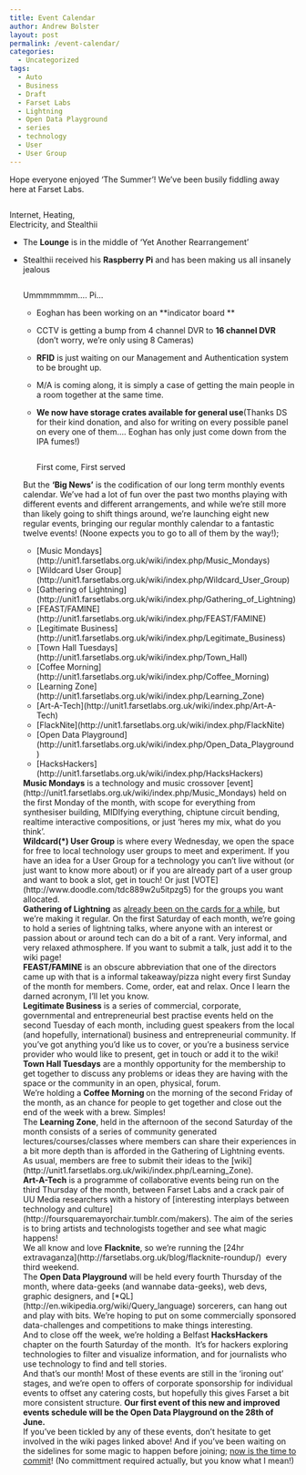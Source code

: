 ```yaml
---
title: Event Calendar
author: Andrew Bolster
layout: post
permalink: /event-calendar/
categories:
  - Uncategorized
tags:
  - Auto
  - Business
  - Draft
  - Farset Labs
  - Lightning
  - Open Data Playground
  - series
  - technology
  - User
  - User Group
---
```

Hope everyone enjoyed &#8216;The Summer&#8217;! We&#8217;ve been busily fiddling away here at Farset Labs.

<div id="attachment_518" style="width: 160px" class="wp-caption alignleft">
  <a href="http://i0.wp.com/farsetlabs.org.uk/blog/wp-content/uploads/2012/06/2012-06-09-17.38.07.jpg"><img class="size-thumbnail wp-image-518" title="2012-06-09 17.38.07" src="http://i0.wp.com/farsetlabs.org.uk/blog/wp-content/uploads/2012/06/2012-06-09-17.38.07-150x150.jpg?resize=150%2C150" alt="" data-recalc-dims="1" /></a><p class="wp-caption-text">
    Internet, Heating, Electricity, and Stealthii
  </p>
</div>

*   The **Lounge** is in the middle of &#8216;Yet Another Rearrangement&#8217;
*   Stealthii received his **Raspberry Pi** and has been making us all insanely jealous 
    <div id="attachment_520" style="width: 160px" class="wp-caption alignright">
      <a href="http://i1.wp.com/farsetlabs.org.uk/blog/wp-content/uploads/2012/06/2012-06-09-20.46.39.jpg"><img class="size-thumbnail wp-image-520" title="2012-06-09 20.46.39" src="http://i1.wp.com/farsetlabs.org.uk/blog/wp-content/uploads/2012/06/2012-06-09-20.46.39-150x150.jpg?resize=150%2C150" alt="" data-recalc-dims="1" /></a><p class="wp-caption-text">
        Ummmmmmm&#8230;. Pi&#8230;
      </p>
    </div></li> 
    
    *   Eoghan has been working on an **indicator board **
    *   CCTV is getting a bump from 4 channel DVR to **16 channel DVR** (don&#8217;t worry, we&#8217;re only using 8 Cameras)
    *   **RFID** is just waiting on our Management and Authentication system to be brought up.
    *   M/A is coming along, it is simply a case of getting the main people in a room together at the same time.
    *   **We now have storage crates available for general use**(Thanks DS for their kind donation, and also for writing on every possible panel on every one of them&#8230;. Eoghan has only just come down from the IPA fumes!) 
        <div id="attachment_516" style="width: 160px" class="wp-caption alignright">
          <a href="http://i2.wp.com/farsetlabs.org.uk/blog/wp-content/uploads/2012/06/2012-06-09-17.36.49.jpg"><img class="size-thumbnail wp-image-516" title="2012-06-09 17.36.49" src="http://i0.wp.com/farsetlabs.org.uk/blog/wp-content/uploads/2012/06/2012-06-09-17.36.49-150x150.jpg?resize=150%2C150" alt="" data-recalc-dims="1" /></a><p class="wp-caption-text">
            First come, First served
          </p>
        </div></li> </ul> 
        
        <div>
          But the <strong>&#8216;Big News&#8217;</strong> is the codification of our long term monthly events calendar. We&#8217;ve had a lot of fun over the past two months playing with different events and different arrangements, and while we&#8217;re still more than likely going to shift things around, we&#8217;re launching eight new regular events, bringing our regular monthly calendar to a fantastic twelve events! (Noone expects you to go to all of them by the way!);
        </div>
        
        <div>
          <ul>
            <li>
              [Music Mondays](http://unit1.farsetlabs.org.uk/wiki/index.php/Music_Mondays)
            </li>
            <li>
              [Wildcard User Group](http://unit1.farsetlabs.org.uk/wiki/index.php/Wildcard_User_Group)
            </li>
            <li>
              [Gathering of Lightning](http://unit1.farsetlabs.org.uk/wiki/index.php/Gathering_of_Lightning)
            </li>
            <li>
              [FEAST/FAMINE](http://unit1.farsetlabs.org.uk/wiki/index.php/FEAST/FAMINE)
            </li>
            <li>
              [Legitimate Business](http://unit1.farsetlabs.org.uk/wiki/index.php/Legitimate_Business)
            </li>
            <li>
              [Town Hall Tuesdays](http://unit1.farsetlabs.org.uk/wiki/index.php/Town_Hall)
            </li>
            <li>
              [Coffee Morning](http://unit1.farsetlabs.org.uk/wiki/index.php/Coffee_Morning)
            </li>
            <li>
              [Learning Zone](http://unit1.farsetlabs.org.uk/wiki/index.php/Learning_Zone)
            </li>
            <li>
              [Art-A-Tech](http://unit1.farsetlabs.org.uk/wiki/index.php/Art-A-Tech)
            </li>
            <li>
              [FlackNite](http://unit1.farsetlabs.org.uk/wiki/index.php/FlackNite)
            </li>
            <li>
              [Open Data Playground](http://unit1.farsetlabs.org.uk/wiki/index.php/Open_Data_Playground)
            </li>
            <li>
              [HacksHackers](http://unit1.farsetlabs.org.uk/wiki/index.php/HacksHackers)
            </li>
          </ul>
          
          <div>
            <strong>Music Mondays</strong> is a technology and music crossover [event](http://unit1.farsetlabs.org.uk/wiki/index.php/Music_Mondays) held on the first Monday of the month, with scope for everything from synthesiser building, MIDIfying everything, chiptune circuit bending, realtime interactive compositions, or just &#8216;heres my mix, what do you think&#8217;.
          </div>
        </div>
        
        <div>
        </div>
        
        <div>
        </div>
        
        <div>
          <strong>Wildcard(*) User Group</strong> is where every Wednesday, we open the space for free to local technology user groups to meet and experiment. If you have an idea for a User Group for a technology you can&#8217;t live without (or just want to know more about) or if you are already part of a user group and want to book a slot, get in touch! Or just [VOTE](http://www.doodle.com/tdc889w2u5itpzg5) for the groups you want allocated.
        </div>
        
        <div>
        </div>
        
        <div>
        </div>
        
        <div>
          <strong>Gathering of Lightning</strong> as <a title="Gathering of Lightning" href="http://farsetlabs.org.uk/blog/gathering-of-lightening/">already been on the cards for a while</a>, but we&#8217;re making it regular. On the first Saturday of each month, we&#8217;re going to hold a series of lightning talks, where anyone with an interest or passion about or around tech can do a bit of a rant. Very informal, and very relaxed athmosphere. If you want to submit a talk, just add it to the wiki page!
        </div>
        
        <div>
        </div>
        
        <div>
        </div>
        
        <div>
          <strong>FEAST/FAMINE</strong> is an obscure abbreviation that one of the directors came up with that is a informal takeaway/pizza night every first Sunday of the month for members. Come, order, eat and relax. Once I learn the darned acronym, I&#8217;ll let you know.
        </div>
        
        <div>
        </div>
        
        <div>
        </div>
        
        <div>
          <strong>Legitimate Business</strong> is a series of commercial, corporate, governmental and entrepreneurial best practise events held on the second Tuesday of each month, including guest speakers from the local (and hopefully, international) business and entrepreneurial community. If you&#8217;ve got anything you&#8217;d like us to cover, or you&#8217;re a business service provider who would like to present, get in touch or add it to the wiki!
        </div>
        
        <div>
        </div>
        
        <div>
        </div>
        
        <div>
          <strong>Town Hall Tuesdays</strong> are a monthly opportunity for the membership to get together to discuss any problems or ideas they are having with the space or the community in an open, physical, forum.
        </div>
        
        <div>
        </div>
        
        <div>
        </div>
        
        <div>
          We&#8217;re holding a <strong>Coffee Morning </strong>on the morning of the second Friday of the month, as an chance for people to get together and close out the end of the week with a brew. Simples!
        </div>
        
        <div>
        </div>
        
        <div>
        </div>
        
        <div>
          The <strong>Learning Zone</strong>, held in the afternoon of the second Saturday of the month consists of a series of community generated lectures/courses/classes where members can share their experiences in a bit more depth than is afforded in the Gathering of Lightning events. As usual, members are free to submit their ideas to the [wiki](http://unit1.farsetlabs.org.uk/wiki/index.php/Learning_Zone).
        </div>
        
        <div>
        </div>
        
        <div>
        </div>
        
        <div>
          <strong>Art-A-Tech</strong> is a programme of collaborative events being run on the third Thursday of the month, between Farset Labs and a crack pair of UU Media researchers with a history of [interesting interplays between technology and culture](http://foursquaremayorchair.tumblr.com/makers). The aim of the series is to bring artists and technologists together and see what magic happens!
        </div>
        
        <div>
        </div>
        
        <div>
        </div>
        
        <div>
          We all know and love <strong>Flacknite</strong>, so we&#8217;re running the [24hr extravaganza](http://farsetlabs.org.uk/blog/flacknite-roundup/)  every third weekend.
        </div>
        
        <div>
        </div>
        
        <div>
        </div>
        
        <div>
          The <strong>Open Data Playground</strong> will be held every fourth Thursday of the month, where data-geeks (and wannabe data-geeks), web devs, graphic designers, and [*QL](http://en.wikipedia.org/wiki/Query_language) sorcerers, can hang out and play with bits. We&#8217;re hoping to put on some commercially sponsored data-challenges and competitions to make things interesting.
        </div>
        
        <div>
        </div>
        
        <div>
        </div>
        
        <div>
          And to close off the week, we&#8217;re holding a Belfast <strong>HacksHackers</strong> chapter on the fourth Saturday of the month.  It’s for hackers exploring technologies to filter and visualize information, and for journalists who use technology to find and tell stories.
        </div>
        
        <div>
        </div>
        
        <div>
        </div>
        
        <div>
          And that&#8217;s our month! Most of these events are still in the &#8216;ironing out&#8217; stages, and we&#8217;re open to offers of corporate sponsorship for individual events to offset any catering costs, but hopefully this gives Farset a bit more consistent structure. <strong>Our first event of this new and improved events schedule will be the Open Data Playground on the 28th of June. </strong>
        </div>
        
        <div>
        </div>
        
        <div>
        </div>
        
        <div>
          If you&#8217;ve been tickled by any of these events, don&#8217;t hesitate to get involved in the wiki pages linked above! And if you&#8217;ve been waiting on the sidelines for some magic to happen before joining; <a title="Membership" href="http://farsetlabs.org.uk/blog/membership/">now is the time to commit</a>! (No committment required actually, but you know what I mean!)
        </div>
